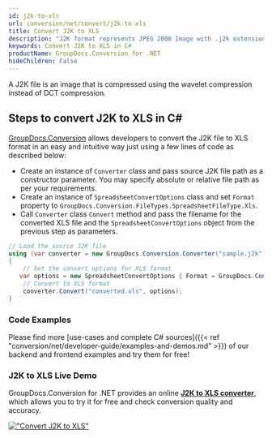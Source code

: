 ```yaml
---
id: j2k-to-xls
url: conversion/net/convert/j2k-to-xls
title: Convert J2K to XLS
description: "J2K format represents JPEG 2000 Image with .j2k extension. Learn how to convert J2K to XLS file programmatically in C# language using GroupDocs.Conversion for .NET library."
keywords: Convert J2K to XLS in C#
productName: GroupDocs.Conversion for .NET
hideChildren: False
---
```


A J2K file is an image that is compressed using the wavelet compression instead of DCT compression.

## Steps to convert J2K to XLS in C#

[GroupDocs.Conversion](https://products.groupdocs.com/conversion/net) allows developers to convert the J2K file to XLS format in an easy and intuitive way just using a few lines of code as described below:

* Create an instance of `Converter` class and pass source J2K file path as a constructor parameter. You may specify absolute or relative file path as per your requirements. 
* Create an instance of `SpreadsheetConvertOptions` class and set `Format` property to `GroupDocs.Conversion.FileTypes.SpreadsheetFileType.Xls`.
* Call `Converter` class `Convert` method and pass the filename for the converted XLS file and the `SpreadsheetConvertOptions` object from the previous step as parameters.

```csharp
// Load the source J2K file
using (var converter = new GroupDocs.Conversion.Converter("sample.j2k"))
{
    // Set the convert options for XLS format
   var options = new SpreadsheetConvertOptions { Format = GroupDocs.Conversion.FileTypes.SpreadsheetFileType.Xls };
    // Convert to XLS format
    converter.Convert("converted.xls", options);
}
```

### Code Examples

Please find more [use-cases and complete C# sources]({{< ref "conversion/net/developer-guide/examples-and-demos.md" >}}) of our backend and frontend examples and try them for free!

### J2K to XLS Live Demo

GroupDocs.Conversion for .NET provides an online [**J2K to XLS converter**](https://products.groupdocs.app/conversion/j2k-to-xls), which allows you to try it for free and check conversion quality and accuracy.

[!["Convert J2K to XLS"](conversion/net/images/convert-to-xls/convert-j2k-to-xls.png)](https://products.groupdocs.app/conversion/j2k-to-xls)
